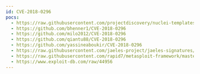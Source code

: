 ```yaml
---
id: CVE-2018-0296
pocs:
  - https://raw.githubusercontent.com/projectdiscovery/nuclei-templates/master/cves/CVE-2018-0296.yaml
  - https://github.com/bhenner1/CVE-2018-0296
  - https://github.com/milo2012/CVE-2018-0296
  - https://github.com/qiantu88/CVE-2018-0296
  - https://github.com/yassineaboukir/CVE-2018-0296
  - https://raw.githubusercontent.com/jaeles-project/jaeles-signatures/master/cves/cisco-asa-path-traversal-cve-2018-0296.yaml
  - https://raw.githubusercontent.com/rapid7/metasploit-framework/master/modules/auxiliary/scanner/http/cisco_directory_traversal.rb
  - https://www.exploit-db.com/raw/44956
---
```

